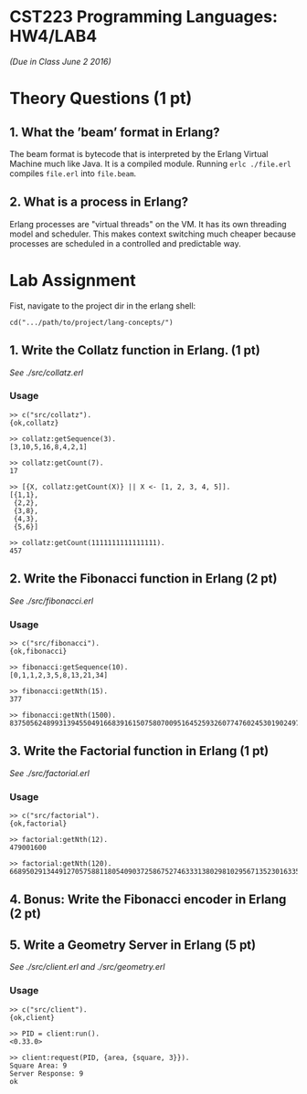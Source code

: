 # CST223 Programming Languages: HW4/LAB4
_(Due in Class June 2 2016)_

# Theory Questions (1 pt)
## 1. What the ’beam’ format in Erlang?

The beam format is bytecode that is interpreted by the Erlang Virtual Machine much like Java. It is a compiled module. Running `erlc ./file.erl` compiles `file.erl` into `file.beam`.

## 2. What is a process in Erlang?

Erlang processes are "virtual threads" on the VM. It has its own threading model and scheduler. This makes context switching much cheaper because processes are scheduled in a controlled and predictable way.


# Lab Assignment
Fist, navigate to the project dir in the erlang shell:
```
cd(".../path/to/project/lang-concepts/")
```

## 1. Write the Collatz function in Erlang. (1 pt)
_See ./src/collatz.erl_

### Usage

```
>> c("src/collatz").        
{ok,collatz}

>> collatz:getSequence(3).
[3,10,5,16,8,4,2,1]

>> collatz:getCount(7).
17

>> [{X, collatz:getCount(X)} || X <- [1, 2, 3, 4, 5]].
[{1,1},
 {2,2},
 {3,8},
 {4,3},
 {5,6}]

>> collatz:getCount(1111111111111111).
457
```

## 2. Write the Fibonacci function in Erlang (2 pt)
_See ./src/fibonacci.erl_

### Usage
```
>> c("src/fibonacci").                                                    
{ok,fibonacci}

>> fibonacci:getSequence(10).
[0,1,1,2,3,5,8,13,21,34]

>> fibonacci:getNth(15).
377

>> fibonacci:getNth(1500).
8375056248993139455049166839161507580700951645259326077476024530190249793122625956172711451179970423221527641010767943444743688189586986881311526079669891181504713074057187888904564000541671421981786662930007521318154320452258888890718832980474892271737110708355492262357711279126593613602544365827073452325051001
```


## 3. Write the Factorial function in Erlang (1 pt)
_See ./src/factorial.erl_

### Usage
```
>> c("src/factorial").                                                    
{ok,factorial}

>> factorial:getNth(12).
479001600

>> factorial:getNth(120).
6689502913449127057588118054090372586752746333138029810295671352301633557244962989366874165271984981308157637893214090552534408589408121859898481114389650005964960521256960000000000000000000000000000
```

## 4. Bonus: Write the Fibonacci encoder in Erlang (2 pt)


## 5. Write a Geometry Server in Erlang (5 pt)
_See ./src/client.erl and ./src/geometry.erl_

### Usage
```
>> c("src/client").
{ok,client}

>> PID = client:run().
<0.33.0>

>> client:request(PID, {area, {square, 3}}).
Square Area: 9
Server Response: 9
ok

```

